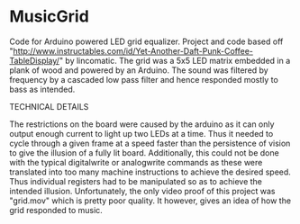MusicGrid
=========

Code for Arduino powered LED grid equalizer.
Project and code based off "http://www.instructables.com/id/Yet-Another-Daft-Punk-Coffee-TableDisplay/" by lincomatic.
The grid was a 5x5 LED matrix embedded in a plank of wood and powered by an Arduino. The sound was filtered by frequency by a cascaded low pass filter and hence responded mostly to bass as intended.

TECHNICAL DETAILS

The restrictions on the board were caused by the arduino as it can only output enough current to light up two LEDs at a time. Thus it needed to cycle through a given frame at a speed faster than the persistence of vision to give the illusion of a fully lit board. 
Additionally, this could not be done with the typical digitalwrite or analogwrite commands as these were translated into too many machine instructions to achieve the desired speed. Thus individual registers had to be manipulated so as to achieve the intended illusion.
Unfortunately, the only video proof of this project was "grid.mov" which is pretty poor quality. It however, gives an idea of how the grid responded to music.
